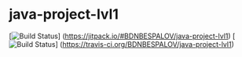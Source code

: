# java-project-lvl1
[![Build Status](Https://jitpack.io/v/BDNBESPALOV/java-project-lvl1.svg)] (https://jitpack.io/#BDNBESPALOV/java-project-lvl1)
[![Build Status](https://travis-ci.org/BDNBESPALOV/java-project-lvl1.svg?branch=master)] (https://travis-ci.org/BDNBESPALOV/java-project-lvl1)
